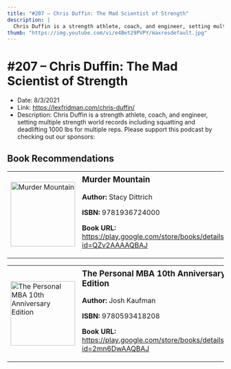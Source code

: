 ```yaml
---
title: "#207 – Chris Duffin: The Mad Scientist of Strength"
description: |
  Chris Duffin is a strength athlete, coach, and engineer, setting multiple strength world records including squatting and deadlifting 1000 lbs for multiple reps. Please support this podcast by checking out our sponsors:"
thumb: "https://img.youtube.com/vi/e4Bet29PVPY/maxresdefault.jpg"
---
```


# #207 – Chris Duffin: The Mad Scientist of Strength

  - Date: 8/3/2021
  - Link: https://lexfridman.com/chris-duffin/
  - Description: Chris Duffin is a strength athlete, coach, and engineer, setting multiple strength world records including squatting and deadlifting 1000 lbs for multiple reps. Please support this podcast by checking out our sponsors:

## Book Recommendations

<table style="border: none;"><tr style="border: none;"><td style="border: none;"><img src="https://books.google.com/books/content?id=QZv2AAAAQBAJ&printsec=frontcover&img=1&zoom=1&edge=curl&source=gbs_api" alt="Murder Mountain" width="150" style="vertical-align: top;"></td><td style="border: none; vertical-align: top;"><h3 style='margin-top: 5'>Murder Mountain</h3><p><strong>Author:</strong> Stacy Dittrich</p><p><strong>ISBN:</strong> 9781936724000</p><p><strong>Book URL:</strong> <a href="https://play.google.com/store/books/details?id=QZv2AAAAQBAJ">https://play.google.com/store/books/details?id=QZv2AAAAQBAJ</a></p></td></tr></table>
<table style="border: none;"><tr style="border: none;"><td style="border: none;"><img src="https://books.google.com/books/content?id=2mn6DwAAQBAJ&printsec=frontcover&img=1&zoom=1&edge=curl&source=gbs_api" alt="The Personal MBA 10th Anniversary Edition" width="150" style="vertical-align: top;"></td><td style="border: none; vertical-align: top;"><h3 style='margin-top: 5'>The Personal MBA 10th Anniversary Edition</h3><p><strong>Author:</strong> Josh Kaufman</p><p><strong>ISBN:</strong> 9780593418208</p><p><strong>Book URL:</strong> <a href="https://play.google.com/store/books/details?id=2mn6DwAAQBAJ">https://play.google.com/store/books/details?id=2mn6DwAAQBAJ</a></p></td></tr></table>
